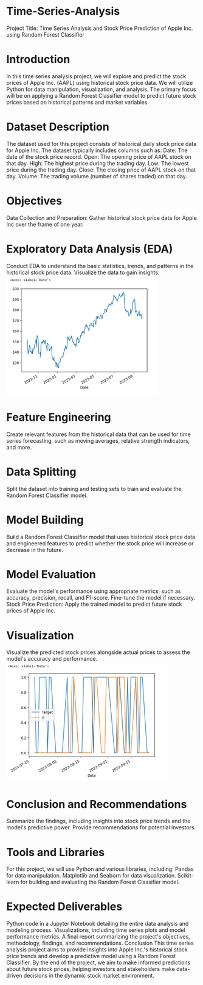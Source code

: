 # Time-Series-Analysis
Project Title: Time Series Analysis and Stock Price Prediction of Apple Inc. using Random Forest Classifier
# Introduction
In this time series analysis project, we will explore and predict the stock prices of Apple Inc. (AAPL) using historical stock price data. We will utilize Python for data manipulation, visualization, and analysis. The primary focus will be on applying a Random Forest Classifier model to predict future stock prices based on historical patterns and market variables.

# Dataset Description
The dataset used for this project consists of historical daily stock price data for Apple Inc. The dataset typically includes columns such as:
Date: The date of the stock price record.
Open: The opening price of AAPL stock on that day.
High: The highest price during the trading day.
Low: The lowest price during the trading day.
Close: The closing price of AAPL stock on that day.
Volume: The trading volume (number of shares traded) on that day.
# Objectives
Data Collection and Preparation: Gather historical stock price data for Apple Inc over the frame of one year. 
 

# Exploratory Data Analysis (EDA)
Conduct EDA to understand the basic statistics, trends, and patterns in the historical stock price data. Visualize the data to gain insights.
![Price Movement](https://github.com/ruggedx220/Time-Series-Analysis/blob/main/Screenshot%202023-09-29%20130455.png)
# Feature Engineering 
Create relevant features from the historical data that can be used for time series forecasting, such as moving averages, relative strength indicators, and more.
# Data Splitting
Split the dataset into training and testing sets to train and evaluate the Random Forest Classifier model.
# Model Building
Build a Random Forest Classifier model that uses historical stock price data and engineered features to predict whether the stock price will increase or decrease in the future.
# Model Evaluation
Evaluate the model's performance using appropriate metrics, such as accuracy, precision, recall, and F1-score. Fine-tune the model if necessary.
Stock Price Prediction: Apply the trained model to predict future stock prices of Apple Inc.
# Visualization
Visualize the predicted stock prices alongside actual prices to assess the model's accuracy and performance.
 ![Model Performance](https://github.com/ruggedx220/Time-Series-Analysis/blob/main/Screenshot%202023-09-29%20130717.png)


# Conclusion and Recommendations
Summarize the findings, including insights into stock price trends and the model's predictive power. Provide recommendations for potential investors.

# Tools and Libraries
For this project, we will use Python and various libraries, including:
Pandas for data manipulation.
Matplotlib and Seaborn for data visualization.
Scikit-learn for building and evaluating the Random Forest Classifier model.

# Expected Deliverables
Python code in a Jupyter Notebook detailing the entire data analysis and modeling process.
Visualizations, including time series plots and model performance metrics.
A final report summarizing the project's objectives, methodology, findings, and recommendations.
Conclusion
This time series analysis project aims to provide insights into Apple Inc.'s historical stock price trends and develop a predictive model using a Random Forest Classifier. By the end of the project, we aim to make informed predictions about future stock prices, helping investors and stakeholders make data-driven decisions in the dynamic stock market environment.

